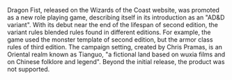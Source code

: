 Dragon Fist, released on the Wizards of the Coast website, was promoted as a
new role playing game, describing itself in its introduction as an "AD&D
variant". With its debut near the end of the lifespan of second edition, the
variant rules blended rules found in different editions. For example, the game
used the monster template of second edition, but the armor class rules of
third edition. The campaign setting, created by Chris Pramas, is an Oriental
realm known as Tianguo, "a fictional land based on wuxia films and on Chinese
folklore and legend". Beyond the initial release, the product was not
supported.
